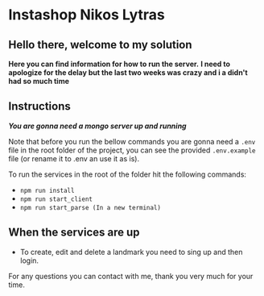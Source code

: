 # Instashop Nikos Lytras
## Hello there, welcome to my solution
**Here you can find information for how to run the server.**
**I need to apologize for the delay but the last two weeks was crazy and i a didn't had so much time**

## Instructions
***You are gonna need a mongo server up and running***

Note that before you run the bellow commands you are gonna need a ``.env`` file in the root folder of the project, you can see the provided ``.env.example`` file (or rename it to .env an use it as is).

To run the services in the root of the folder hit the following commands: 
- ``npm run install``
- ``npm run start_client``
- ``npm run start_parse (In a new terminal)``

## When the services are up

- To create, edit and delete a landmark you need to sing up and then login.

For any questions you can contact with me, thank you very much for your time.